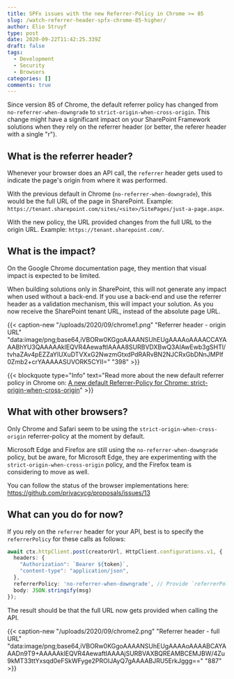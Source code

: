 ```yaml
---
title: SPFx issues with the new Referrer-Policy in Chrome >= 85
slug: /watch-referrer-header-spfx-chrome-85-higher/
author: Elio Struyf
type: post
date: 2020-09-22T11:42:25.339Z
draft: false
tags:
  - Development
  - Security
  - Browsers
categories: []
comments: true
---
```


Since version 85 of Chrome, the default referrer policy has changed from `no-referrer-when-downgrade` to `strict-origin-when-cross-origin`. This change might have a significant impact on your SharePoint Framework solutions when they rely on the referrer header (or better, the referer header with a single "r"). 

## What is the referrer header?

Whenever your browser does an API call, the `referrer` header gets used to indicate the page's origin from where it was performed. 

With the previous default in Chrome (`no-referrer-when-downgrade`), this would be the full URL of the page in SharePoint. Example: `https://tenant.sharepoint.com/sites/<site>/SitePages/just-a-page.aspx`.

With the new policy, the URL provided changes from the full URL to the origin URL. Example: `https://tenant.sharepoint.com/`.

## What is the impact?

On the Google Chrome documentation page, they mention that visual impact is expected to be limited. 

When building solutions only in SharePoint, this will not generate any impact when used without a back-end. If you use a back-end and use the referrer header as a validation mechanism, this will impact your solution. As you now receive the SharePoint tenant URL, instead of the absolute page URL.

{{< caption-new "/uploads/2020/09/chrome1.png" "Referrer header - origin URL"  "data:image/png;base64,iVBORw0KGgoAAAANSUhEUgAAAAoAAAACCAYAAABhYU3QAAAAAklEQVR4AewaftIAAAA8SURBVDXBwQ3AIAwEwb3gSHTl/tvhaZAv4pEZZaYlUXuDTVXxG2NwzmGtxdPdRARvBN2NJCRxGbDNnJMPlf0Zmb2+crYAAAAASUVORK5CYII=" "398" >}}

{{< blockquote type="Info" text="Read more about the new default referrer policy in Chrome on: [A new default Referrer-Policy for Chrome: strict-origin-when-cross-origin](https://developers.google.com/web/updates/2020/07/referrer-policy-new-chrome-default)" >}}

## What with other browsers?

Only Chrome and Safari seem to be using the `strict-origin-when-cross-origin` referrer-policy at the moment by default.

Microsoft Edge and Firefox are still using the `no-referrer-when-downgrade` policy, but be aware, for Microsoft Edge, they are experimenting with the `strict-origin-when-cross-origin` policy, and the Firefox team is considering to move as well.

You can follow the status of the browser implementations here: https://github.com/privacycg/proposals/issues/13

## What can you do for now?

If you rely on the `referrer` header for your API, best is to specify the `referrerPolicy` for these calls as follows:

```typescript
await ctx.httpClient.post(creatorUrl, HttpClient.configurations.v1, {
  headers: {
    "Authorization": `Bearer ${token}`,
    "content-type": "application/json",
  },
  referrerPolicy: 'no-referrer-when-downgrade', // Provide `referrerPolicy` option for falling back to the previous default
  body: JSON.stringify(msg)
});
```

The result should be that the full URL now gets provided when calling the API.

{{< caption-new "/uploads/2020/09/chrome2.png" "Referrer header - full URL"  "data:image/png;base64,iVBORw0KGgoAAAANSUhEUgAAAAoAAAABCAYAAADn9T9+AAAAAklEQVR4AewaftIAAAAjSURBVAXBQREAMBCEMJBW/4Zu9kMT33ttYxsqd0eFSkWFyge2PROIJAyQ7gAAAABJRU5ErkJggg==" "887" >}}